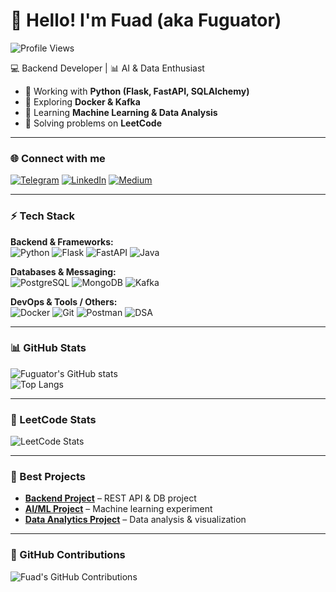 # 👋 Hello! I'm Fuad (aka Fuguator)

![Profile Views](https://komarev.com/ghpvc/?username=Fuguator&color=green)

💻 Backend Developer | 📊 AI & Data Enthusiast  

- 🔭 Working with **Python (Flask, FastAPI, SQLAlchemy)**  
- 🐳 Exploring **Docker & Kafka**  
- 🧠 Learning **Machine Learning & Data Analysis**  
- 🎯 Solving problems on **LeetCode**  

---

### 🌐 Connect with me
[![Telegram](https://img.shields.io/badge/Telegram-2CA5E0?style=for-the-badge&logo=telegram&logoColor=white)](https://t.me/your_channel_here)
[![LinkedIn](https://img.shields.io/badge/LinkedIn-0077B5?style=for-the-badge&logo=linkedin&logoColor=white)](https://www.linkedin.com/in/fuad-abbasov-56a7a3264/)
[![Medium](https://img.shields.io/badge/Medium-000000?style=for-the-badge&logo=medium&logoColor=white)](https://medium.com/@abbsvfuad)

---

### ⚡ Tech Stack

**Backend & Frameworks:**  
![Python](https://img.shields.io/badge/-Python-3776AB?style=flat&logo=python&logoColor=white)
![Flask](https://img.shields.io/badge/-Flask-000000?style=flat&logo=flask&logoColor=white)
![FastAPI](https://img.shields.io/badge/-FastAPI-009688?style=flat&logo=fastapi&logoColor=white)
![Java](https://img.shields.io/badge/-Java-007396?style=flat&logo=java&logoColor=white)

**Databases & Messaging:**  
![PostgreSQL](https://img.shields.io/badge/-PostgreSQL-336791?style=flat&logo=postgresql&logoColor=white)
![MongoDB](https://img.shields.io/badge/-MongoDB-47A248?style=flat&logo=mongodb&logoColor=white)
![Kafka](https://img.shields.io/badge/-Kafka-231F20?style=flat&logo=apache-kafka&logoColor=white)

**DevOps & Tools / Others:**  
![Docker](https://img.shields.io/badge/-Docker-2496ED?style=flat&logo=docker&logoColor=white)
![Git](https://img.shields.io/badge/-Git-F05032?style=flat&logo=git&logoColor=white)
![Postman](https://img.shields.io/badge/-Postman-FF6C37?style=flat&logo=postman&logoColor=white)
![DSA](https://img.shields.io/badge/-DSA-8A2BE2?style=flat&logo=data:image/svg+xml;base64,PHN2ZyBmaWxsPSJub25lIiB4bWxucz0iaHR0cDovL3d3dy53My5vcmcvMjAwMC9zdmciIHdpZHRoPSIyNCIgaGVpZ2h0PSIyNCI+PHBhdGggZD0iTTEyIDJDNi40OCAyIDIgNi40OCAyIDEyczQuNDggMTAgMTAgMTAgMTAtNC40OCAxMC0xMFMxNy41MiAyIDEyIDJ6bTAgMThjLTQuNDEgMC04LTMuNTktOC04czMuNTktOCA4LTggOCAzLjU5IDggOC0zLjU5IDgtOCA4eiIvPjwvc3ZnPg==)

---

### 📊 GitHub Stats
![Fuguator's GitHub stats](https://github-readme-stats.vercel.app/api?username=Fuguator&show_icons=true&theme=tokyonight)  
![Top Langs](https://github-readme-stats.vercel.app/api/top-langs/?username=Fuguator&layout=compact&theme=tokyonight)  

---

### 🎯 LeetCode Stats
![LeetCode Stats](https://leetcard.jacoblin.cool/Fuguator?theme=dark&font=Source%20Code%20Pro&ext=activity)  

---

### 🚀 Best Projects
- [**Backend Project**](https://github.com/Fuguator/project1) – REST API & DB project  
- [**AI/ML Project**](https://github.com/Fuguator/project2) – Machine learning experiment  
- [**Data Analytics Project**](https://github.com/Fuguator/project3) – Data analysis & visualization  

---

### 🐍 GitHub Contributions
![Fuad's GitHub Contributions](https://github.com/Fuguator.png?tab=overview&from=2024-01-01&to=2024-12-31)
